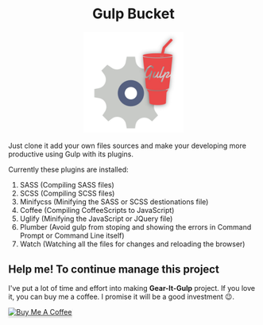 <div style="text-align:center;">
  <h1>Gulp Bucket</h1>
  <img width="200" src="img/gear-it-gulp.jpg">
</div>

Just clone it add your own files sources and make your developing more productive using Gulp with its plugins.

Currently these plugins are installed:
1.  SASS (Compiling SASS files)
2.  SCSS (Compiling SCSS files)
3.  Minifycss (Minifying the SASS or SCSS destionations file)
4.  Coffee (Compiling CoffeeScripts to JavaScript)
5.  Uglify (Minifying the JavaScript or JQuery file)
6.  Plumber (Avoid gulp from stoping and showing the errors in Command Prompt or Command Line itself)
7.  Watch (Watching all the files for changes and reloading the browser)

## Help me! To continue manage this project

I've put a lot of time and effort into making **Gear-It-Gulp** project. If you love it, you can buy me a coffee. I promise it will be a good investment 😉.

<a href="https://www.buymeacoffee.com/mittalyashu" target="_blank"><img src="https://www.buymeacoffee.com/assets/img/custom_images/orange_img.png" alt="Buy Me A Coffee" style="height: 41px !important;width: 174px !important;box-shadow: 0px 3px 2px 0px rgba(190, 190, 190, 0.5) !important;-webkit-box-shadow: 0px 3px 2px 0px rgba(190, 190, 190, 0.5) !important;" ></a>
